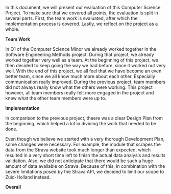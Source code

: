 In this document, we will present our evaluation of this Computer Science Project.
To make sure that we covered all points, the evaluation is split in several parts.
First, the team work is evaluated, after which the implementation process is covered. Lastly, we reflect on the project as a whole.

**Team Work**

In Q1 of the Computer Science Minor we already worked together in the Software Engineering Methods project.
During that project, we already worked together very well as a team.
At the beginning of this project, we then decided to keep going the way we had before, since it worked out very well.
With the end of this project, we all feel that we have become an even better team, since we all know much more about each other.
Especially communication really improved. During the previous project, team members did not always really know what the others were working.
This project however, all team members really felt more engaged in the project and knew what the other team members were up to.

**Implementation**

In comparison to the previous project, theere was a clear Design Plan from the beginning, 
which helped a lot in dividing the work that needed to be done.


Even though we believe we started with a very thorough Development Plan, some changes were necessary.
For example, the module that scrapes the data from the Strava website took much longer than expected,
which resulted in a very short time left to finish the actual data analysis and results validation.
Also, we did not anticipate that there would be such a huge amount of data available on Strava.
Because of this, in combination with the severe limitations posed by the Strava API, we decided to limit our scope to Zuid-Holland instead.


**Overall**

